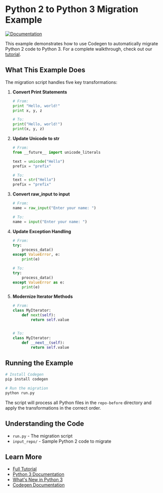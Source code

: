 # Python 2 to Python 3 Migration Example

[![Documentation](https://img.shields.io/badge/docs-docs.codegen.com-blue)](https://docs.codegen.com/tutorials/python2-to-python3)

This example demonstrates how to use Codegen to automatically migrate Python 2 code to Python 3. For a complete walkthrough, check out our [tutorial](https://docs.codegen.com/tutorials/python2-to-python3).

## What This Example Does

The migration script handles five key transformations:

1. **Convert Print Statements**

   ```python
   # From:
   print "Hello, world!"
   print x, y, z

   # To:
   print("Hello, world!")
   print(x, y, z)
   ```

1. **Update Unicode to str**

   ```python
   # From:
   from __future__ import unicode_literals

   text = unicode("Hello")
   prefix = "prefix"

   # To:
   text = str("Hello")
   prefix = "prefix"
   ```

1. **Convert raw_input to input**

   ```python
   # From:
   name = raw_input("Enter your name: ")

   # To:
   name = input("Enter your name: ")
   ```

1. **Update Exception Handling**

   ```python
   # From:
   try:
       process_data()
   except ValueError, e:
       print(e)

   # To:
   try:
       process_data()
   except ValueError as e:
       print(e)
   ```

1. **Modernize Iterator Methods**

   ```python
   # From:
   class MyIterator:
       def next(self):
           return self.value


   # To:
   class MyIterator:
       def __next__(self):
           return self.value
   ```

## Running the Example

```bash
# Install Codegen
pip install codegen

# Run the migration
python run.py
```

The script will process all Python files in the `repo-before` directory and apply the transformations in the correct order.

## Understanding the Code

- `run.py` - The migration script
- `input_repo/` - Sample Python 2 code to migrate

## Learn More

- [Full Tutorial](https://docs.codegen.com/tutorials/python2-to-python3)
- [Python 3 Documentation](https://docs.python.org/3/)
- [What's New in Python 3](https://docs.python.org/3/whatsnew/3.0.html)
- [Codegen Documentation](https://docs.codegen.com)

